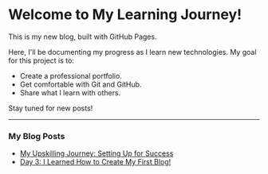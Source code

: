 # Welcome to My Learning Journey!

This is my new blog, built with GitHub Pages.

Here, I'll be documenting my progress as I learn new technologies. My goal for this project is to:

* Create a professional portfolio.
* Get comfortable with Git and GitHub.
* Share what I learn with others.

Stay tuned for new posts!

---
### My Blog Posts 

* [My Upskilling Journey: Setting Up for Success]( https://github.com/Shravyaan/shravyaan.github.io/commit/5fb89da20edd82e98f43a0ba32784fc5c3edece3)
* [Day 3: I Learned How to Create My First Blog!](https://github.com/Shravyaan/shravyaan.github.io/blob/main/_posts/2025-08-20-learning-to-create-my-blog.md)

